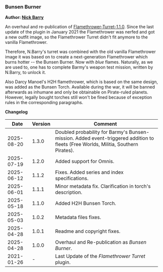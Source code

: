 
### Bunsen Burner ###

**Author: [Nick Barry](https://github.com/ItsNickBarry)**

An overhaul and re-publication of [Flamethrower-Turret-1.1.0](https://github.com/ItsNickBarry/endless-sky-flamethrower-turret). Since the last update of the plugin in January 2021 the Flamethrower was nerfed and got a new outfit image, so the Flamethrower Turret didn't fit anymore to the vanilla Flamethrower.

Therefore, N.Barry's turret was combined with the old vanilla Flamethrower image it was based on to create a next-generation Flamethrower which burns hotter -- the Bunsen Burner. Now with *blue* flames. Naturally, as we are used to, one has to complete Barmy's weapon test mission, written by N.Barry, to unlock it.

Also Darcy Manoel's H2H flamethrower, which is based on the same design, was added as the Bunsen Torch. Available during the war, it will be banned afterwards as inhumane and only be obtainable on Pirate-ruled planets. However, legally bought torches still won't be fined because of exception rules in the corresponding paragraphs.

**Changelog**

| Date | Version | Comment |
|------|---------|---------|
| 2025-08-20 | 1.3.0 | Doubled probability for Barmy's Bunsen-mission. Added event-triggered addition to fleets (Free Worlds, Militia, Southern Pirates). |
| 2025-07-19 | 1.2.0 | Added support for Omnis. |
| 2025-06-12 | 1.1.2 | Fixes. Added series and index specifications. |
| 2025-06-01 | 1.1.1 | Minor metadata fix. Clarification in torch's description. |
| 2025-05-18 | 1.1.0 | Added H2H Bunsen Torch. |
| 2025-05-03 | 1.0.2 | Metadata files fixes. |
| 2025-04-28 | 1.0.1 | Readme and copyright fixes. |
| 2025-04-28 | 1.0.0 | Overhaul and Re-publication as *Bunsen Burner*. |
| 2021-01-26 | - | Last Update of the *Flamethrower Turret* plugin. |
